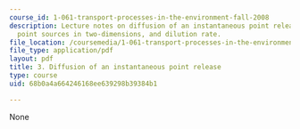 ```yaml
---
course_id: 1-061-transport-processes-in-the-environment-fall-2008
description: Lecture notes on diffusion of an instantaneous point release, instantaneous
  point sources in two-dimensions, and dilution rate.
file_location: /coursemedia/1-061-transport-processes-in-the-environment-fall-2008/68b0a4a664246168ee639298b39384b1_lec_03.pdf
file_type: application/pdf
layout: pdf
title: 3. Diffusion of an instantaneous point release
type: course
uid: 68b0a4a664246168ee639298b39384b1

---
```

None